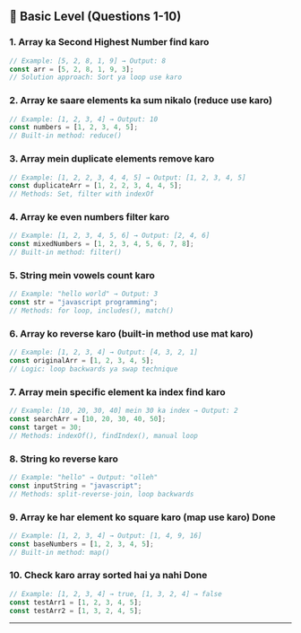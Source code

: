 ## 🎯 Basic Level (Questions 1-10)

### 1. **Array ka Second Highest Number find karo**
```javascript
// Example: [5, 2, 8, 1, 9] → Output: 8
const arr = [5, 2, 8, 1, 9, 3];
// Solution approach: Sort ya loop use karo
```

### 2. **Array ke saare elements ka sum nikalo (reduce use karo)**
```javascript
// Example: [1, 2, 3, 4] → Output: 10
const numbers = [1, 2, 3, 4, 5];
// Built-in method: reduce()
```

### 3. **Array mein duplicate elements remove karo**
```javascript
// Example: [1, 2, 2, 3, 4, 4, 5] → Output: [1, 2, 3, 4, 5]
const duplicateArr = [1, 2, 2, 3, 4, 4, 5];
// Methods: Set, filter with indexOf
```

### 4. **Array ke even numbers filter karo**
```javascript
// Example: [1, 2, 3, 4, 5, 6] → Output: [2, 4, 6]
const mixedNumbers = [1, 2, 3, 4, 5, 6, 7, 8];
// Built-in method: filter()
```

### 5. **String mein vowels count karo**
```javascript
// Example: "hello world" → Output: 3
const str = "javascript programming";
// Methods: for loop, includes(), match()
```

### 6. **Array ko reverse karo (built-in method use mat karo)**
```javascript
// Example: [1, 2, 3, 4] → Output: [4, 3, 2, 1]
const originalArr = [1, 2, 3, 4, 5];
// Logic: loop backwards ya swap technique
```

### 7. **Array mein specific element ka index find karo**
```javascript
// Example: [10, 20, 30, 40] mein 30 ka index → Output: 2
const searchArr = [10, 20, 30, 40, 50];
const target = 30;
// Methods: indexOf(), findIndex(), manual loop
```

### 8. **String ko reverse karo**
```javascript
// Example: "hello" → Output: "olleh"
const inputString = "javascript";
// Methods: split-reverse-join, loop backwards
```

### 9. **Array ke har element ko square karo (map use karo)**    Done
```javascript
// Example: [1, 2, 3, 4] → Output: [1, 4, 9, 16]
const baseNumbers = [1, 2, 3, 4, 5];
// Built-in method: map()
```

### 10. **Check karo array sorted hai ya nahi** Done
```javascript
// Example: [1, 2, 3, 4] → true, [1, 3, 2, 4] → false
const testArr1 = [1, 2, 3, 4, 5];
const testArr2 = [1, 3, 2, 4, 5];
```

---
